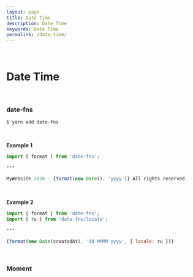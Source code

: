 ```yaml
---
layout: page
title: Date Time
description: Date Time
keywords: Date Time
permalink: /date-time/
---
```


<br/>

# Date Time

<br/>

### date-fns

    $ yarn add date-fns

<br/>

**Example 1**

```js
import { format } from 'date-fns';

***

MyWebsite 2020 - {format(new Date(), 'yyyy')} All rights reserved.

```

<br/>

**Example 2**

```js
import { format } from 'date-fns';
import { ru } from 'date-fns/locale';

***

{format(new Date(createdAt), 'dd MMMM yyyy', { locale: ru })}

```

<br/>

### Moment
